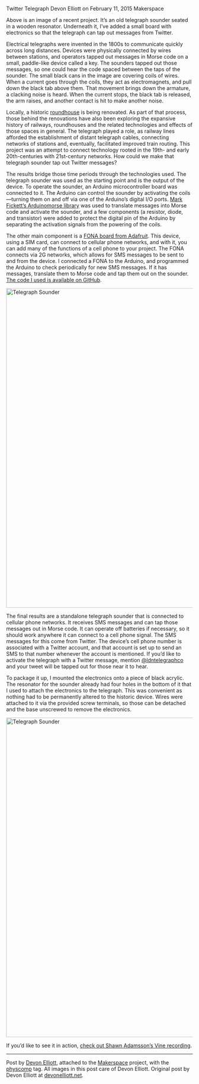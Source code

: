 Twitter Telegraph
Devon Elliott on February 11, 2015   Makerspace
<p>Above is an image of a recent project. It’s an old telegraph sounder seated in a wooden resonator. Underneath it, I’ve added a small board with electronics so that the telegraph can tap out messages from Twitter.</p>
<p>Electrical telegraphs were invented in the 1800s to communicate quickly across long distances. Devices were physically connected by wires between stations, and operators tapped out messages in Morse code on a small, paddle-like device called a key. The sounders tapped out those messages, so one could hear the code spaced between the taps of the sounder. The small black cans in the image are covering coils of wires. When a current goes through the coils, they act as electromagnets, and pull down the black tab above them. That movement brings down the armature, a clacking noise is heard. When the current stops, the black tab is released, the arm raises, and another contact is hit to make another noise.</p>
<p>Locally, a historic <a title="The London Roundhouse Project" href="http://londonroundhouse.com/" target="_blank">roundhouse</a> is being renovated. As part of that process, those behind the renovations have also been exploring the expansive history of railways, roundhouses and the related technologies and effects of those spaces in general. The telegraph played a role, as railway lines afforded the establishment of distant telegraph cables, connecting networks of stations and, eventually, facilitated improved train routing. <span class="pullquote">This project was an attempt to connect technology rooted in the 19th- and early 20th-centuries with 21st-century networks.</span> How could we make that telegraph sounder tap out Twitter messages?</p>
<p><span class="pullquote">The results bridge those time periods through the technologies used.</span> The telegraph sounder was used as the starting point and is the output of the device. To operate the sounder, an Arduino microcontroller board was connected to it. The Arduino can control the sounder by activating the coils&#8212;turning them on and off via one of the Arduino’s digital I/O ports. <a title="to github" href="https://github.com/markfickett/arduinomorse" target="_blank">Mark Fickett’s Arduinomorse library</a> was used to translate messages into Morse code and activate the sounder, and a few components (a resistor, diode, and transistor) were added to protect the digital pin of the Arduino by separating the activation signals from the powering of the coils.</p>
<p>The other main component is a <a title="Overview of Adafruit's FONA" href="https://learn.adafruit.com/adafruit-fona-mini-gsm-gprs-cellular-phone-module/overview" target="_blank">FONA board from Adafruit</a>. This device, using a SIM card, can connect to cellular phone networks, and with it, you can add many of the functions of a cell phone to your project. The FONA connects via 2G networks, which allows for SMS messages to be sent to and from the device. I connected a FONA to the Arduino, and programmed the Arduino to check periodically for new SMS messages. If it has messages, translate them to Morse code and tap them out on the sounder. <a title="GitHub link to code for Twitter Telegraph" href="https://github.com/devonelliott/twittertelegraph" target="_blank">The code I used is available on GitHub</a>.</p>
<p><a href="http://maker.uvic.ca/wp-content/uploads/2015/02/telegraphblur.jpg"><img class="alignnone size-full wp-image-5243" src="http://maker.uvic.ca/wp-content/uploads/2015/02/telegraphblur.jpg" alt="Telegraph Sounder" width="1150" height="863" /></a></p>
<p>The final results are a standalone telegraph sounder that is connected to cellular phone networks. It receives SMS messages and can tap those messages out in Morse code. It can operate off batteries if necessary, so it should work anywhere it can connect to a cell phone signal. The SMS messages for this come from Twitter. The device’s cell phone number is associated with a Twitter account, and that account is set up to send an SMS to that number whenever the account is mentioned. If you’d like to activate the telegraph with a Twitter message, mention <a title="@ldntelegraphco" href="https://twitter.com/ldntelegraphco" target="_blank">@ldntelegraphco</a> and your tweet will be tapped out for those near it to hear.</p>
<p>To package it up, I mounted the electronics onto a piece of black acrylic. The resonator for the sounder already had four holes in the bottom of it that I used to attach the electronics to the telegraph. This was convenient as nothing had to be permanently altered to the historic device. Wires were attached to it via the provided screw terminals, so those can be detached and the base unscrewed to remove the electronics.</p>
<p><a href="http://maker.uvic.ca/wp-content/uploads/2015/02/telegraph2.jpg"><img class="alignnone size-full wp-image-5244" src="http://maker.uvic.ca/wp-content/uploads/2015/02/telegraph2.jpg" alt="Telegraph Sounder" width="1150" height="863" /></a></p>
<p>If you’d like to see it in action, <a title="Vine of Telegraph in action" href="https://vine.co/v/OFT3LaLDJEP">check out Shawn Adamsson’s Vine recording</a>.</p>
<hr />
<p>Post by <a title="learn more" href="http://maker.uvic.ca/author/devon/">Devon Elliott</a>, attached to the <a title="learn more" href="http://maker.uvic.ca/category/makerspace/">Makerspace</a> project, with the <a title="learn more" href="http://maker.uvic.ca/tag/physcomp/">physcomp</a> tag. All images in this post care of Devon Elliott. Original post by Devon Elliott at <a href="http://devonelliott.net/2015/02/06/twitter-telegraph/" target="_blank">devonelliott.net</a>.</p>
